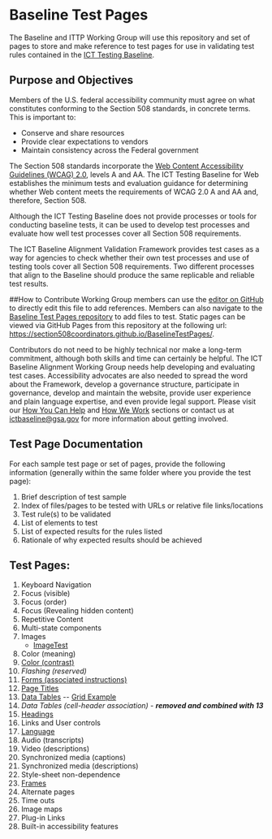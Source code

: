 # Baseline Test Pages
The Baseline and ITTP Working Group will use this repository and set of pages to store and make reference to test pages for use in validating test rules contained in the [ICT Testing Baseline](https://section508coordinators.github.io/ICTTestingBaseline/). 

## Purpose and Objectives
Members of the U.S. federal accessibility community must agree on what constitutes conforming to the Section 508 standards, in concrete terms. This is important to:
* Conserve and share resources
* Provide clear expectations to vendors
* Maintain consistency across the Federal government

The Section 508 standards incorporate the [Web Content Accessibility Guidelines (WCAG) 2.0](https://www.w3.org/TR/WCAG20/), levels A and AA. The ICT Testing Baseline for Web establishes the minimum tests and evaluation guidance for determining whether Web content meets the requirements of WCAG 2.0 A and AA and, therefore, Section 508.

Although the ICT Testing Baseline does not provide processes or tools for conducting baseline tests, it can be used to develop test processes and evaluate how well test processes cover all Section 508 requirements.

The ICT Baseline Alignment Validation Framework provides test cases as a way for agencies to check whether their own test processes and use of testing tools cover all Section 508 requirements. Two different processes that align to the Baseline should produce the same replicable and reliable test results.

##How to Contribute
Working Group members can use the [editor on GitHub](https://github.com/Section508Coordinators/BaselineTestPages/edit/master/README.md) to directly edit this file to add references. Members can also  navigate to the [Baseline Test Pages repository](https://github.com/Section508Coordinators/BaselineTestPages) to add files to test. Static pages can be viewed via GitHub Pages from this repository at the following url: <https://section508coordinators.github.io/BaselineTestPages/>.

Contributors do not need to be highly technical nor make a long-term commitment, although both skills and time can certainly be helpful. The ICT Baseline Alignment Working Group needs help developing and evaluating test cases. Accessibility advocates are also needed to spread the word about the Framework, develop a governance structure, participate in governance, develop and maintain the website, provide user experience and plain language expertise, and even provide legal support. Please visit our [How You Can Help](https://section508coordinators.github.io/BaselineTestPages/contributing.html#helping) and [How We Work](https://section508coordinators.github.io/BaselineTestPages/contributing.html#how-we-work) sections or contact us at <ictbaseline@gsa.gov> for more information about getting involved.

## Test Page Documentation
For each sample test page or set of pages, provide the following information (generally within the same folder where you provide the test page):
1.	Brief description of test sample
2.	Index of files/pages to be tested with URLs or relative file links/locations
3.	Test rule(s) to be validated
4.	List of elements to test
5.	List of expected results for the rules listed
6.	Rationale of why expected results should be achieved

## Test Pages:
1. Keyboard Navigation
2. Focus (visible)
3. Focus (order)
4. Focus (Revealing hidden content)
5. Repetitive Content
6. Multi-state components
7. Images
    * [ImageTest](TestPages/7Images/ImageTest.html)
8. Color (meaning)
9. [Color (contrast)](TestPages/9ColorContrast/9ColorContrast-TestPageDoc.md)
10. *Flashing (reserved)*
11. [Forms (associated instructions)](TestPages/11Forms/11Forms-TestPageDoc.md)
12. [Page Titles](TestPages/12PageTitles/12PageTitles-TestPageDoc.md)
13. [Data Tables](TestPages/13DataTablesHeaders/13Tables_test_page.html) -- [Grid Example](TestPages/13DataTablesHeaders/GridTestPage.html)
14. *Data Tables (cell-header association) - **removed and combined with 13***
15. [Headings](TestPages/15Headings/15Headings-TestPageDoc.md)
16. Links and User controls
17. [Language](TestPages/17Language/17Language-TestPageDoc.md)
18. Audio (transcripts)
19. Video (descriptions)
20. Synchronized media (captions)
21. Synchronized media (descriptions)
22. Style-sheet non-dependence
23. [Frames](TestPages/23Frames/23Frames-TestPageDoc.md)
24. Alternate pages
25. Time outs
26. Image maps
27. Plug-in Links
28. Built-in accessibility features

